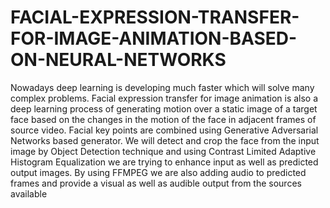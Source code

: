 # FACIAL-EXPRESSION-TRANSFER-FOR-IMAGE-ANIMATION-BASED-ON-NEURAL-NETWORKS
Nowadays deep learning is developing much faster which will solve many complex problems. Facial expression transfer for image animation is also a deep learning process of generating motion over a static image of a target face based on the changes in the motion of the face in adjacent frames of source video. Facial key points are combined using Generative Adversarial Networks based generator. We will detect and crop the face from the input image by Object Detection technique and using Contrast Limited Adaptive Histogram Equalization we are trying to enhance input as well as predicted output images. By using FFMPEG we are also adding audio to predicted frames and provide a visual as well as audible output from the sources available
